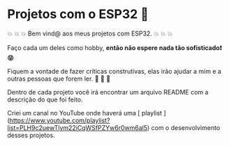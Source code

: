 # Projetos com o ESP32 :frog:

:boom: :boom: :boom: Bem vind@ aos meus projetos com ESP32. :boom: :boom: :boom:

Faço cada um deles como hobby, **então não espere nada tão sofisticado:exclamation: :stuck_out_tongue_closed_eyes:**

Fiquem a vontade de fazer críticas construtivas, elas irão ajudar a mim e a outras pessoas que forem ler. :bug: :hamster: :loudspeaker:

Dentro de cada projeto você irá encontrar um arquivo README com a descrição do que foi feito.

Criei um canal no YouTube onde haverá uma [ playlist ] (https://www.youtube.com/playlist?list=PLH9c2uewTlym22iCqWSfPZYw6r0wm6al5) com o desenvolvimento desses projetos.
